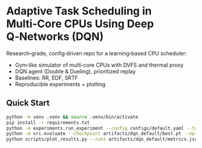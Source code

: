 
# Adaptive Task Scheduling in Multi‑Core CPUs Using Deep Q‑Networks (DQN)

Research‑grade, config‑driven repo for a learning‑based CPU scheduler:
- Gym‑like simulator of multi‑core CPUs with DVFS and thermal proxy
- DQN agent (Double & Dueling), prioritized replay
- Baselines: RR, EDF, SRTF
- Reproducible experiments + plotting

## Quick Start
```bash
python -m venv .venv && source .venv/bin/activate
pip install -r requirements.txt
python -m experiments.run_experiment --config configs/default.yaml --tag dqn_default
python -m src.evaluate --checkpoint artifacts/dqn_default/best.pt --episodes 50
python scripts/plot_results.py --runs artifacts/dqn_default/metrics.json artifacts/baselines/metrics.json
```
